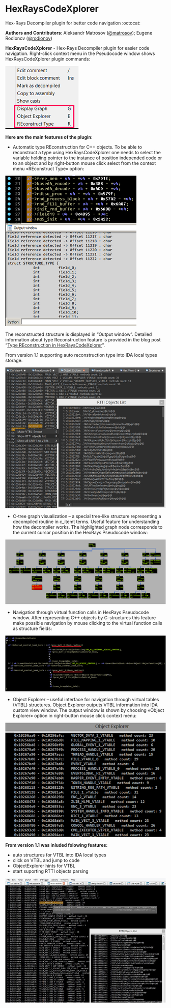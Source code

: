 HexRaysCodeXplorer
==================

Hex-Rays Decompiler plugin for better code navigation :octocat:

__Authors and Contributors__: 
Aleksandr Matrosov ([@matrosov](https://github.com/matrosov)); Eugene Rodionov ([@rodionov](https://github.com/rodionov)) 

__HexRaysCodeXplorer__ - Hex-Rays Decompiler plugin for easier code navigation. Right-click context menu in the Pseudocode window shows HexRaysCodeXplorer plugin commands: 

![1](img/1.png)

__Here are the main features of the plugin:__

* Automatic type REconstruction for C++ objects. To be able to reconstruct a type using HexRaysCodeXplorer one needs to select the variable holding pointer to the instance of position independed code or to an object and by right-button mouse click select from the context menu «REconstruct Type» option:

![2](img/2.png)

  The reconstructed structure is displayed in “Output window”. Detailed information about type Reconstruction feature is provided in the blog post “[Type REconstruction in HexRaysCodeXplorer](http://rehints.com/2013-09-02-Type-REconstruction-in-HexRaysCodeXplorer.html)”.

  From version 1.1 supporting auto reconstruction type into IDA local types storage.

![6](img/7.png)
  
* C-tree graph visualization – a special tree-like structure representing a decompiled routine in c_itemt terms. Useful feature for understanding how the decompiler works. The highlighted graph node corresponds to the current cursor position in the HexRays Pseudocode window:

![3](img/3.png)

* Navigation through virtual function calls in HexRays Pseudocode window. After representing C++ objects by C-structures this feature make possible navigation by mouse clicking to the virtual function calls as structure fields:

![4](img/4.png)

* Object Explorer – useful interface for navigation through virtual tables (VTBL) structures. Object Explorer outputs VTBL information into IDA custom view window. The output window is shown by choosing «Object Explorer» option in right-button mouse click context menu:

![5](img/5.png)

__From version 1.1 was inluded folowing features:__
* auto structures for VTBL into IDA local types
* click on VTBL and jump to code
* ObjectExplorer hints for VTBL
* start suporting RTTI objects parsing

![7](img/7.jpg)